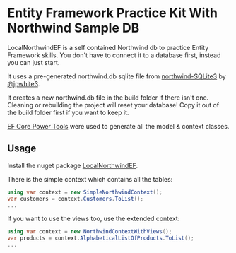 # Entity Framework Practice Kit With Northwind Sample DB

LocalNorthwindEF is a self contained Northwind db to practice Entity Framework skills.
You don't have to connect it to a database first, instead you can just start.

It uses a pre-generated northwind.db sqlite file from [northwind-SQLite3](https://github.com/jpwhite3/northwind-SQLite3) by [@jpwhite3](https://github.com/jpwhite3).

It creates a new northwind.db file in the build folder if there isn't one.
Cleaning or rebuilding the project will reset your database!
Copy it out of the build folder first if you want to keep it.

[EF Core Power Tools](https://marketplace.visualstudio.com/items?itemName=ErikEJ.EFCorePowerTools) were used to generate all the model & context classes.

## Usage

Install the nuget package [LocalNorthwindEF](https://www.nuget.org/packages/LocalNorthwindEF/).

There is the simple context which contains all the tables:

```csharp
using var context = new SimpleNorthwindContext();
var customers = context.Customers.ToList();
...
```

If you want to use the views too, use the extended context:

```csharp
using var context = new NorthwindContextWithViews();
var products = context.AlphabeticalListOfProducts.ToList();
...
```
